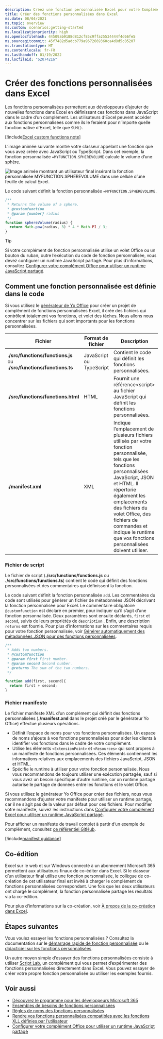 ```yaml
---
description: Créez une fonction personnalisée Excel pour votre Complément Office.
title: Créer des fonctions personnalisées dans Excel
ms.date: 08/04/2021
ms.topic: overview
ms.custom: scenarios:getting-started
ms.localizationpriority: high
ms.openlocfilehash: 44509ab9188d812cf85c9ffa25534444f4d66fe5
ms.sourcegitcommit: 45f7482d5adcb779a9672669360ca4d8d5c85207
ms.translationtype: HT
ms.contentlocale: fr-FR
ms.lasthandoff: 01/19/2022
ms.locfileid: "62074216"
---
```

# <a name="create-custom-functions-in-excel"></a>Créer des fonctions personnalisées dans Excel

Les fonctions personnalisées permettent aux développeurs d’ajouter de nouvelles fonctions dans Excel en définissant ces fonctions dans JavaScript dans le cadre d’un complément. Les utilisateurs d’Excel peuvent accéder aux fonctions personnalisées comme ils le feraient pour n’importe quelle fonction native d’Excel, telle que `SUM()`.

[!include[Excel custom functions note](../includes/excel-custom-functions-note.md)]

L’image animée suivante montre votre classeur appelant une fonction que vous avez créée avec JavaScript ou TypeScript. Dans cet exemple, la fonction personnalisée `=MYFUNCTION.SPHEREVOLUME` calcule le volume d’une sphère.

![Image animée montrant un utilisateur final insérant la fonction personnalisée MYFUNCTION.SPHEREVOLUME dans une cellule d’une feuille de calcul Excel.](../images/SphereVolumeNew.gif)

Le code suivant définit la fonction personnalisée `=MYFUNCTION.SPHEREVOLUME`.

```js
/**
 * Returns the volume of a sphere.
 * @customfunction
 * @param {number} radius
 */
function sphereVolume(radius) {
  return Math.pow(radius, 3) * 4 * Math.PI / 3;
}
```

> [!TIP]
> Si votre complément de fonction personnalisée utilise un volet Office ou un bouton du ruban, outre l’exécution du code de fonction personnalisée, vous devez configurer un runtime JavaScript partagé. Pour plus d’informations, consultez [Configurer votre complément Office pour utiliser un runtime JavaScript partagé](../develop/configure-your-add-in-to-use-a-shared-runtime.md).

## <a name="how-a-custom-function-is-defined-in-code"></a>Comment une fonction personnalisée est définie dans le code

Si vous utilisez le [générateur de Yo Office](https://github.com/OfficeDev/generator-office) pour créer un projet de complément de fonctions personnalisées Excel, il crée des fichiers qui contrôlent totalement vos fonctions, et volet des tâches. Nous allons nous concentrer sur les fichiers qui sont importants pour les fonctions personnalisées.

| Fichier | Format de fichier | Description |
|------|-------------|-------------|
| **./src/functions/functions.js**<br/>ou<br/>**./src/functions/functions.ts** | JavaScript<br/>ou<br/>TypeScript | Contient le code qui définit les fonctions personnalisées. |
| **./src/functions/functions.html** | HTML | Fournit une référence&lt;script&gt; au fichier JavaScript qui définit les fonctions personnalisées. |
| **./manifest.xml** | XML | Indique l’emplacement de plusieurs fichiers utilisés par votre fonction personnalisée, tels que les fonctions personnalisées JavaScript, JSON et HTML. Il répertorie également les emplacements des fichiers du volet Office, des fichiers de commandes et indique le runtime que vos fonctions personnalisées doivent utiliser. |

### <a name="script-file"></a>Fichier de script

Le fichier de script (**./src/functions/functions.js** ou **./src/functions/functions.ts**) contient le code qui définit des fonctions personnalisées et des commentaires qui définissent la fonction.

Le code suivant définit la fonction personnalisée `add`. Les commentaires du code sont utilisés pour générer un fichier de métadonnées JSON décrivant la fonction personnalisée pour Excel. Le commentaire obligatoire `@customfunction` est déclaré en premier, pour indiquer qu’il s’agit d’une fonction personnalisée. Deux paramètres sont ensuite déclarés, `first` et `second`, suivis de leurs propriétés de `description` . Enfin, une description `returns` est fournie. Pour plus d’informations sur les commentaires requis pour votre fonction personnalisée, voir [Générer automatiquement des métadonnées JSON pour des fonctions personnalisées](custom-functions-json-autogeneration.md).

```js
/**
 * Adds two numbers.
 * @customfunction 
 * @param first First number.
 * @param second Second number.
 * @returns The sum of the two numbers.
 */

function add(first, second){
  return first + second;
}
```

### <a name="manifest-file"></a>Fichier manifeste

Le fichier manifeste XML d’un complément qui définit des fonctions personnalisées (**./manifest.xml** dans le projet créé par le générateur Yo Office) effectue plusieurs opérations.

- Définit l’espace de noms pour vos fonctions personnalisées. Un espace de noms s’ajoute à vos fonctions personnalisées pour aider les clients à identifier vos fonctions dans le cadre de votre complément.
- Utilise les éléments `<ExtensionPoint>` et `<Resources>` qui sont propres à un manifeste de fonctions personnalisées. Ces éléments contiennent les informations relatives aux emplacements des fichiers JavaScript, JSON et HTML.
- Spécifie le runtime à utiliser pour votre fonction personnalisée. Nous vous recommandons de toujours utiliser une exécution partagée, sauf si vous avez un besoin spécifique d’autre runtime, car un runtime partagé autorise le partage de données entre les fonctions et le volet Office.

Si vous utilisez le générateur Yo Office pour créer des fichiers, nous vous recommandons d’ajuster votre manifeste pour utiliser un runtime partagé, car il ne s’agit pas de la valeur par défaut pour ces fichiers. Pour modifier votre manifeste, suivez les instructions dans [Configurer votre complément Excel pour utiliser un runtime JavaScript partagé](../develop/configure-your-add-in-to-use-a-shared-runtime.md).

Pour afficher un manifeste de travail complet à partir d’un exemple de complément, consultez [ce référentiel GitHub](https://github.com/OfficeDev/Office-Add-in-samples/blob/main/Samples/excel-shared-runtime-global-state/manifest.xml).

[!include[manifest guidance](../includes/manifest-guidance.md)]

## <a name="coauthoring"></a>Co-édition

Excel sur le web et sur Windows connecté à un abonnement Microsoft 365 permettent aux utilisateurs finaux de co-éditer dans Excel. Si le classeur d’un utilisateur final utilise une fonction personnalisée, le collègue de co-création de cet utilisateur final est invité à charger le complément de fonctions personnalisées correspondant. Une fois que les deux utilisateurs ont chargé le complément, la fonction personnalisée partage les résultats via la co-édition.

Pour plus d’informations sur la co-création, voir [À propos de la co-création dans Excel](/office/vba/excel/concepts/about-coauthoring-in-excel).

## <a name="next-steps"></a>Étapes suivantes

Vous voulez essayer les fonctions personnalisées ? Consultez la documentation sur le [démarrage rapide de fonction personnalisée](../quickstarts/excel-custom-functions-quickstart.md) ou le [didacticiel sur les fonctions personnalisées](../tutorials/excel-tutorial-create-custom-functions.md).

Un autre moyen simple d’essayer des fonctions personnalisées consiste à utiliser [Script Lab](https://appsource.microsoft.com/product/office/WA104380862?src=office&corrid=1ada79ac-6392-438d-bb16-fce6994a2a7e&omexanonuid=f7b03101-ec22-4270-a274-bcf16c762039&referralurl=https%3a%2f%2fgithub.com%2fofficedev%2fscript-lab), un complément qui vous permet d’expérimenter des fonctions personnalisées directement dans Excel. Vous pouvez essayer de créer votre propre fonction personnalisée ou utiliser les exemples fournis.

## <a name="see-also"></a>Voir aussi

* [Découvrez le programme pour les développeurs Microsoft 365](https://developer.microsoft.com/microsoft-365/dev-program)
* [Ensembles de besoins de fonctions personnalisées](../reference/requirement-sets/custom-functions-requirement-sets.md)
* [Règles de noms des fonctions personnalisées](custom-functions-naming.md)
* [Rendre vos fonctions personnalisées compatibles avec les fonctions XLL définies par l’utilisateur](make-custom-functions-compatible-with-xll-udf.md)
* [Configurer votre complément Office pour utiliser un runtime JavaScript partagé](../develop/configure-your-add-in-to-use-a-shared-runtime.md)
